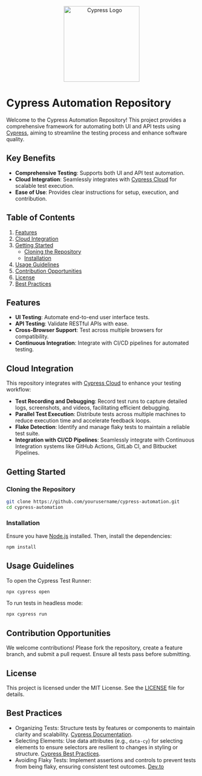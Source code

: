 <p align="center">
   <img src="https://www.cypress.io/images/layouts/cypress-logo.svg" alt="Cypress Logo" width="200">
</p>

# Cypress Automation Repository

Welcome to the Cypress Automation Repository! This project provides a comprehensive framework for automating both UI and API tests using [Cypress](https://www.cypress.io/), aiming to streamline the testing process and enhance software quality.

## Key Benefits

- **Comprehensive Testing**: Supports both UI and API test automation.
- **Cloud Integration**: Seamlessly integrates with [Cypress Cloud](https://www.cypress.io/cloud) for scalable test execution.
- **Ease of Use**: Provides clear instructions for setup, execution, and contribution.

## Table of Contents

1. [Features](#features)
2. [Cloud Integration](#cloud-integration)
3. [Getting Started](#getting-started)
   - [Cloning the Repository](#cloning-the-repository)
   - [Installation](#installation)
4. [Usage Guidelines](#usage-guidelines)
5. [Contribution Opportunities](#contribution-opportunities)
6. [License](#license)
7. [Best Practices](#best-practices)

## Features

- **UI Testing**: Automate end-to-end user interface tests.
- **API Testing**: Validate RESTful APIs with ease.
- **Cross-Browser Support**: Test across multiple browsers for compatibility.
- **Continuous Integration**: Integrate with CI/CD pipelines for automated testing.

## Cloud Integration

This repository integrates with [Cypress Cloud](https://www.cypress.io/cloud) to enhance your testing workflow:

- **Test Recording and Debugging**: Record test runs to capture detailed logs, screenshots, and videos, facilitating efficient debugging.
- **Parallel Test Execution**: Distribute tests across multiple machines to reduce execution time and accelerate feedback loops.
- **Flake Detection**: Identify and manage flaky tests to maintain a reliable test suite.
- **Integration with CI/CD Pipelines**: Seamlessly integrate with Continuous Integration systems like GitHub Actions, GitLab CI, and Bitbucket Pipelines.

## Getting Started

### Cloning the Repository

```bash
git clone https://github.com/yourusername/cypress-automation.git
cd cypress-automation
```

### Installation

Ensure you have [Node.js](https://nodejs.org/) installed. Then, install the dependencies:

```bash
npm install
```

## Usage Guidelines

To open the Cypress Test Runner:

```bash
npx cypress open
```

To run tests in headless mode:

```bash
npx cypress run
```

## Contribution Opportunities

We welcome contributions! Please fork the repository, create a feature branch, and submit a pull request. Ensure all tests pass before submitting.

## License

This project is licensed under the MIT License. See the [LICENSE](LICENSE) file for details.

## Best Practices

- Organizing Tests: Structure tests by features or components to maintain clarity and scalability. [Cypress Documentation](https://docs.cypress.io/app/get-started/why-cypress).
- Selecting Elements: Use data attributes (e.g., `data-cy`) for selecting elements to ensure selectors are resilient to changes in styling or structure. [Cypress Best Practices](https://docs.cypress.io/app/core-concepts/best-practices).
- Avoiding Flaky Tests: Implement assertions and controls to prevent tests from being flaky, ensuring consistent test outcomes. [Dev.to](https://dev.to/)